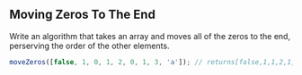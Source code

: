 ## Moving Zeros To The End

Write an algorithm that takes an array and moves all of the zeros to the end, perserving the order of the other elements.

```javascript
moveZeros([false, 1, 0, 1, 2, 0, 1, 3, 'a']); // returns[false,1,1,2,1,3,"a",0,0]
```
